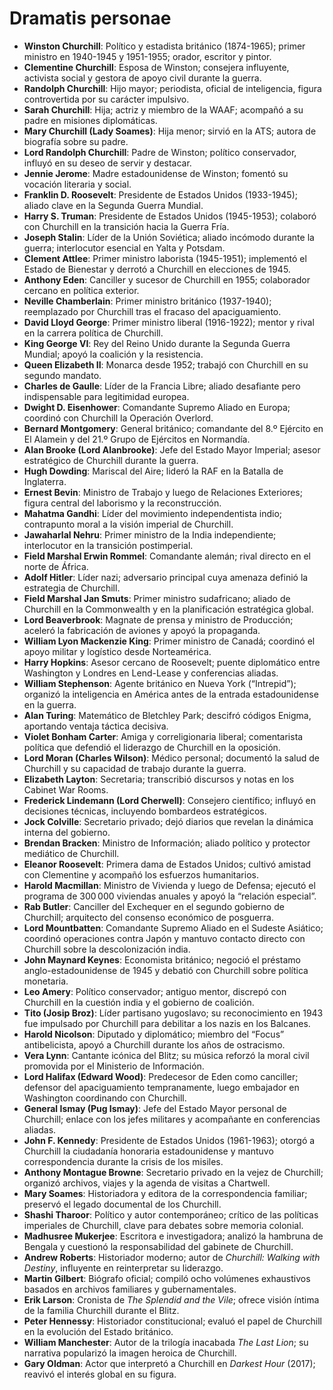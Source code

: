 # Dramatis personae

- **Winston Churchill**: Político y estadista británico (1874-1965); primer ministro en 1940-1945 y 1951-1955; orador, escritor y pintor.
- **Clementine Churchill**: Esposa de Winston; consejera influyente, activista social y gestora de apoyo civil durante la guerra.
- **Randolph Churchill**: Hijo mayor; periodista, oficial de inteligencia, figura controvertida por su carácter impulsivo.
- **Sarah Churchill**: Hija; actriz y miembro de la WAAF; acompañó a su padre en misiones diplomáticas.
- **Mary Churchill (Lady Soames)**: Hija menor; sirvió en la ATS; autora de biografía sobre su padre.
- **Lord Randolph Churchill**: Padre de Winston; político conservador, influyó en su deseo de servir y destacar.
- **Jennie Jerome**: Madre estadounidense de Winston; fomentó su vocación literaria y social.
- **Franklin D. Roosevelt**: Presidente de Estados Unidos (1933-1945); aliado clave en la Segunda Guerra Mundial.
- **Harry S. Truman**: Presidente de Estados Unidos (1945-1953); colaboró con Churchill en la transición hacia la Guerra Fría.
- **Joseph Stalin**: Líder de la Unión Soviética; aliado incómodo durante la guerra; interlocutor esencial en Yalta y Potsdam.
- **Clement Attlee**: Primer ministro laborista (1945-1951); implementó el Estado de Bienestar y derrotó a Churchill en elecciones de 1945.
- **Anthony Eden**: Canciller y sucesor de Churchill en 1955; colaborador cercano en política exterior.
- **Neville Chamberlain**: Primer ministro británico (1937-1940); reemplazado por Churchill tras el fracaso del apaciguamiento.
- **David Lloyd George**: Primer ministro liberal (1916-1922); mentor y rival en la carrera política de Churchill.
- **King George VI**: Rey del Reino Unido durante la Segunda Guerra Mundial; apoyó la coalición y la resistencia.
- **Queen Elizabeth II**: Monarca desde 1952; trabajó con Churchill en su segundo mandato.
- **Charles de Gaulle**: Líder de la Francia Libre; aliado desafiante pero indispensable para legitimidad europea.
- **Dwight D. Eisenhower**: Comandante Supremo Aliado en Europa; coordinó con Churchill la Operación Overlord.
- **Bernard Montgomery**: General británico; comandante del 8.º Ejército en El Alamein y del 21.º Grupo de Ejércitos en Normandía.
- **Alan Brooke (Lord Alanbrooke)**: Jefe del Estado Mayor Imperial; asesor estratégico de Churchill durante la guerra.
- **Hugh Dowding**: Mariscal del Aire; lideró la RAF en la Batalla de Inglaterra.
- **Ernest Bevin**: Ministro de Trabajo y luego de Relaciones Exteriores; figura central del laborismo y la reconstrucción.
- **Mahatma Gandhi**: Líder del movimiento independentista indio; contrapunto moral a la visión imperial de Churchill.
- **Jawaharlal Nehru**: Primer ministro de la India independiente; interlocutor en la transición postimperial.
- **Field Marshal Erwin Rommel**: Comandante alemán; rival directo en el norte de África.
- **Adolf Hitler**: Líder nazi; adversario principal cuya amenaza definió la estrategia de Churchill.
- **Field Marshal Jan Smuts**: Primer ministro sudafricano; aliado de Churchill en la Commonwealth y en la planificación estratégica global.
- **Lord Beaverbrook**: Magnate de prensa y ministro de Producción; aceleró la fabricación de aviones y apoyó la propaganda.
- **William Lyon Mackenzie King**: Primer ministro de Canadá; coordinó el apoyo militar y logístico desde Norteamérica.
- **Harry Hopkins**: Asesor cercano de Roosevelt; puente diplomático entre Washington y Londres en Lend-Lease y conferencias aliadas.
- **William Stephenson**: Agente británico en Nueva York (“Intrepid”); organizó la inteligencia en América antes de la entrada estadounidense en la guerra.
- **Alan Turing**: Matemático de Bletchley Park; descifró códigos Enigma, aportando ventaja táctica decisiva.
- **Violet Bonham Carter**: Amiga y correligionaria liberal; comentarista política que defendió el liderazgo de Churchill en la oposición.
- **Lord Moran (Charles Wilson)**: Médico personal; documentó la salud de Churchill y su capacidad de trabajo durante la guerra.
- **Elizabeth Layton**: Secretaria; transcribió discursos y notas en los Cabinet War Rooms.
- **Frederick Lindemann (Lord Cherwell)**: Consejero científico; influyó en decisiones técnicas, incluyendo bombardeos estratégicos.
- **Jock Colville**: Secretario privado; dejó diarios que revelan la dinámica interna del gobierno.
- **Brendan Bracken**: Ministro de Información; aliado político y protector mediático de Churchill.
- **Eleanor Roosevelt**: Primera dama de Estados Unidos; cultivó amistad con Clementine y acompañó los esfuerzos humanitarios.
- **Harold Macmillan**: Ministro de Vivienda y luego de Defensa; ejecutó el programa de 300 000 viviendas anuales y apoyó la “relación especial”.
- **Rab Butler**: Canciller del Exchequer en el segundo gobierno de Churchill; arquitecto del consenso económico de posguerra.
- **Lord Mountbatten**: Comandante Supremo Aliado en el Sudeste Asiático; coordinó operaciones contra Japón y mantuvo contacto directo con Churchill sobre la descolonización india.
- **John Maynard Keynes**: Economista británico; negoció el préstamo anglo-estadounidense de 1945 y debatió con Churchill sobre política monetaria.
- **Leo Amery**: Político conservador; antiguo mentor, discrepó con Churchill en la cuestión india y el gobierno de coalición.
- **Tito (Josip Broz)**: Líder partisano yugoslavo; su reconocimiento en 1943 fue impulsado por Churchill para debilitar a los nazis en los Balcanes.
- **Harold Nicolson**: Diputado y diplomático; miembro del “Focus” antibelicista, apoyó a Churchill durante los años de ostracismo.
- **Vera Lynn**: Cantante icónica del Blitz; su música reforzó la moral civil promovida por el Ministerio de Información.
- **Lord Halifax (Edward Wood)**: Predecesor de Eden como canciller; defensor del apaciguamiento tempranamente, luego embajador en Washington coordinando con Churchill.
- **General Ismay (Pug Ismay)**: Jefe del Estado Mayor personal de Churchill; enlace con los jefes militares y acompañante en conferencias aliadas.
- **John F. Kennedy**: Presidente de Estados Unidos (1961-1963); otorgó a Churchill la ciudadanía honoraria estadounidense y mantuvo correspondencia durante la crisis de los misiles.
- **Anthony Montague Browne**: Secretario privado en la vejez de Churchill; organizó archivos, viajes y la agenda de visitas a Chartwell.
- **Mary Soames**: Historiadora y editora de la correspondencia familiar; preservó el legado documental de los Churchill.
- **Shashi Tharoor**: Político y autor contemporáneo; crítico de las políticas imperiales de Churchill, clave para debates sobre memoria colonial.
- **Madhusree Mukerjee**: Escritora e investigadora; analizó la hambruna de Bengala y cuestionó la responsabilidad del gabinete de Churchill.
- **Andrew Roberts**: Historiador moderno; autor de *Churchill: Walking with Destiny*, influyente en reinterpretar su liderazgo.
- **Martin Gilbert**: Biógrafo oficial; compiló ocho volúmenes exhaustivos basados en archivos familiares y gubernamentales.
- **Erik Larson**: Cronista de *The Splendid and the Vile*; ofrece visión íntima de la familia Churchill durante el Blitz.
- **Peter Hennessy**: Historiador constitucional; evaluó el papel de Churchill en la evolución del Estado británico.
- **William Manchester**: Autor de la trilogía inacabada *The Last Lion*; su narrativa popularizó la imagen heroica de Churchill.
- **Gary Oldman**: Actor que interpretó a Churchill en *Darkest Hour* (2017); reavivó el interés global en su figura.
